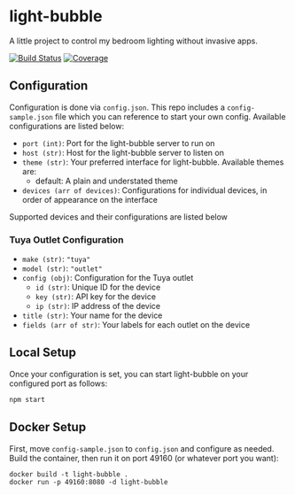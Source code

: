 # light-bubble

A little project to control my bedroom lighting without invasive apps.

[![Build Status][build-badge]][build-link] [![Coverage][coverage-badge]][coverage-link]

## Configuration

Configuration is done via `config.json`. This repo includes a `config-sample.json` file which you can reference to start your own config. Available configurations are listed below:

- `port (int)`: Port for the light-bubble server to run on
- `host (str)`: Host for the light-bubble server to listen on
- `theme (str)`: Your preferred interface for light-bubble. Available themes are:
  - default: A plain and understated theme
- `devices (arr of devices)`: Configurations for individual devices, in order of appearance on the interface

Supported devices and their configurations are listed below

### Tuya Outlet Configuration

- `make (str)`: `"tuya"`
- `model (str)`: `"outlet"`
- `config (obj)`: Configuration for the Tuya outlet
  - `id (str)`: Unique ID for the device
  - `key (str)`: API key for the device
  - `ip (str)`: IP address of the device
- `title (str)`: Your name for the device
- `fields (arr of str)`: Your labels for each outlet on the device

## Local Setup

Once your configuration is set, you can start light-bubble on your configured port as follows:

```sh
npm start
```

## Docker Setup

First, move `config-sample.json` to `config.json` and configure as needed. Build the container, then run it on port 49160 (or whatever port you want):

```
docker build -t light-bubble .
docker run -p 49160:8080 -d light-bubble
```

[coverage-badge]: https://img.shields.io/codecov/c/github/codehearts/light-bubble/master
[coverage-link]:  https://codecov.io/gh/codehearts/light-bubble
[build-badge]:    https://img.shields.io/github/workflow/status/codehearts/light-bubble/Test/master
[build-link]:     https://github.com/codehearts/light-bubble/actions?query=workflow%3ATest+branch%3Amaster

